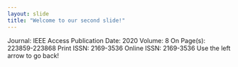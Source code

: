 ```yaml
---
layout: slide
title: "Welcome to our second slide!"
---
```

Journal: IEEE Access
Publication Date: 2020
Volume: 8
On Page(s): 223859-223868
Print ISSN: 2169-3536
Online ISSN: 2169-3536
Use the left arrow to go back!
